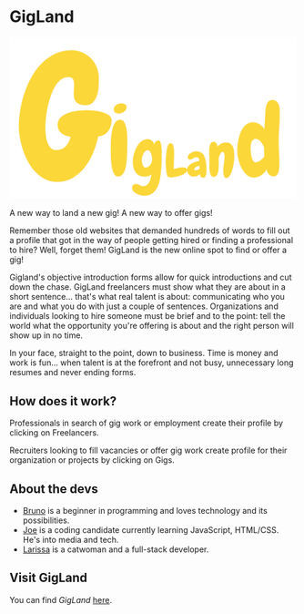 # GigLand

![GigLand logo](https://github.com/BrunoFilippini/projetct2-gigland/blob/main/src/assets/giglandlogo.png)
<br>

A new way to land a new gig! A new way to offer gigs!

Remember those old websites that demanded hundreds of words to fill out a profile that got in the way of people getting hired or finding a professional to hire? Well, forget them! GigLand is the new online spot to find or offer a gig!

Gigland's objective introduction forms allow for quick introductions and cut down the chase. GigLand freelancers must show what they are about in a short sentence... that's what real talent is about: communicating who you are and what you do with just a couple of sentences. Organizations and individuals looking to hire someone must be brief and to the point: tell the world what the opportunity you're offering is about and the right person will show up in no time.

In your face, straight to the point, down to business. Time is money and work is fun... when talent is at the forefront and not busy, unnecessary long resumes and never ending forms.

## How does it work?

Professionals in search of gig work or employment create their profile by clicking on Freelancers.

Recruiters looking to fill vacancies or offer gig work create profile for their organization or projects by clicking on Gigs.

## About the devs

- [Bruno](https://www.linkedin.com/in/bruno-filippini/) is a beginner in programming and loves technology and its
  possibilities.
- [Joe](https://github.com/jdc212) is a coding candidate currently learning JavaScript, HTML/CSS. He's into media and tech.
- [Larissa](https://github.com/gilgameshr3rr) is a catwoman and a full-stack developer.

## Visit GigLand

You can find _GigLand_ [here](https://gigland.netlify.app/).
